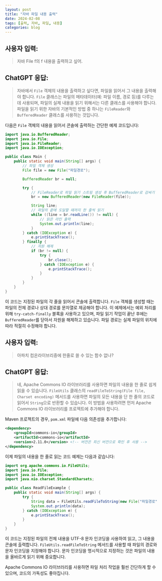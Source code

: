 ```yaml
---
layout: post
title: "자바 파일 내용 출력"
date: 2024-02-08
tags: [출력, 자바, 파일, 내용]
categories: blog
---
```


## 사용자 입력:
> 자바 File f의 f 내용을 출력하고 싶어.

## ChatGPT 응답:
> 자바에서 `File` 객체의 내용을 출력하고 싶다면, 파일을 읽어서 그 내용을 출력해야 합니다. `File` 클래스는 파일의 메타데이터(예: 파일 이름, 경로 등)를 다루는 데 사용되며, 파일의 실제 내용을 읽기 위해서는 다른 클래스를 사용해야 합니다. 파일을 읽기 위한 자바의 기본적인 방법 중 하나는 `FileReader`와 `BufferedReader` 클래스를 사용하는 것입니다.

다음은 `File` 객체의 내용을 읽어서 콘솔에 출력하는 간단한 예제 코드입니다:

```java
import java.io.BufferedReader;
import java.io.File;
import java.io.FileReader;
import java.io.IOException;

public class Main {
    public static void main(String[] args) {
        // 파일 객체 생성
        File file = new File("파일경로");

        BufferedReader br = null;

        try {
            // FileReader로 파일 읽기 스트림 생성 후 BufferedReader로 감싸기
            br = new BufferedReader(new FileReader(file));

            String line;
            // 파일의 끝에 도달할 때까지 한 줄씩 읽기
            while ((line = br.readLine()) != null) {
                // 읽은 라인 출력
                System.out.println(line);
            }
        } catch (IOException e) {
            e.printStackTrace();
        } finally {
            // 자원 해제
            if (br != null) {
                try {
                    br.close();
                } catch (IOException e) {
                    e.printStackTrace();
                }
            }
        }
    }
}
```

이 코드는 지정된 파일의 각 줄을 읽어서 콘솔에 출력합니다. `File` 객체를 생성할 때는 파일의 전체 경로나 상대 경로를 문자열로 제공해야 합니다. 이 예제에서는 예외 처리를 위해 `try-catch-finally` 블록을 사용하고 있으며, 파일 읽기 작업이 끝난 후에는 `BufferedReader`를 닫아서 자원을 해제하고 있습니다. 파일 경로는 실제 파일의 위치에 따라 적절히 수정해야 합니다.

## 사용자 입력:
> 아파치 컴온라이브리중에 한줄로 쓸 수 있는 함수 없나?

## ChatGPT 응답:
> 네, Apache Commons IO 라이브러리를 사용하면 파일의 내용을 한 줄로 쉽게 읽을 수 있습니다. `FileUtils` 클래스의 `readFileToString(File file, Charset encoding)` 메서드를 사용하면 파일의 모든 내용을 단 한 줄의 코드로 읽어서 `String`으로 반환할 수 있습니다. 이 방법을 사용하려면 먼저 Apache Commons IO 라이브러리를 프로젝트에 추가해야 합니다.

Maven 프로젝트의 경우, `pom.xml` 파일에 다음 의존성을 추가합니다:

```xml
<dependency>
    <groupId>commons-io</groupId>
    <artifactId>commons-io</artifactId>
    <version>2.11.0</version> <!-- 버전은 최신 버전으로 확인 후 사용 -->
</dependency>
```

이제 파일의 내용을 한 줄로 읽는 코드 예제는 다음과 같습니다:

```java
import org.apache.commons.io.FileUtils;
import java.io.File;
import java.io.IOException;
import java.nio.charset.StandardCharsets;

public class ReadFileExample {
    public static void main(String[] args) {
        try {
            String data = FileUtils.readFileToString(new File("파일경로"), StandardCharsets.UTF_8);
            System.out.println(data);
        } catch (IOException e) {
            e.printStackTrace();
        }
    }
}
```

이 코드는 지정된 파일의 전체 내용을 UTF-8 문자 인코딩을 사용하여 읽고, 그 내용을 콘솔에 출력합니다. `FileUtils.readFileToString` 메서드를 사용할 때 파일의 경로와 문자 인코딩을 지정해야 합니다. 문자 인코딩을 명시적으로 지정하는 것은 파일의 내용을 올바르게 읽기 위해 중요합니다. 

Apache Commons IO 라이브러리를 사용하면 파일 처리 작업을 훨씬 간단하게 할 수 있으며, 코드의 가독성도 좋아집니다.

